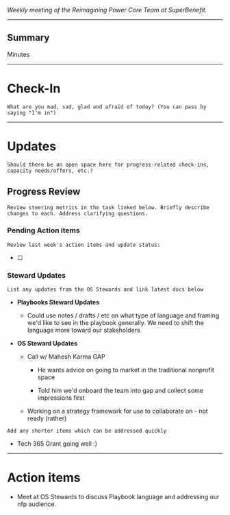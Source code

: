 _Weekly meeting of the Reimagining Power Core Team at SuperBenefit._

---

## Summary

Minutes 

---

# Check-In

`What are you mad, sad, glad and afraid of today? (You can pass by saying "I'm in")`

---

# Updates

`Should there be an open space here for progress-related check-ins, capacity needs/offers, etc.?`

## Progress Review

`Review steering metrics in the task linked below. Briefly describe changes to each. Address clarifying questions.`

   

### Pending Action items

`Review last week's action items and update status:`

- [ ]  

### Steward Updates

`List any updates from the OS Stewards and link latest docs below`

- **Playbooks Steward Updates**

  - Could use notes / drafts / etc on what type of language and framing we'd like to see in the playbook generally. We need to shift the language more toward our stakeholders

- **OS Steward Updates**

  - Call w/ Mahesh Karma GAP 

    - He wants advice on going to market in the traditional nonprofit space

    - Told him we'd onboard the team into gap and collect some impressions first

  - Working on a strategy framework for use to collaborate on - not ready (rather)

`Add any shorter items which can be addressed quickly`

- Tech 365 Grant going well :)

---

# Action items

- Meet at OS Stewards to discuss Playbook language and addressing our nfp audience.